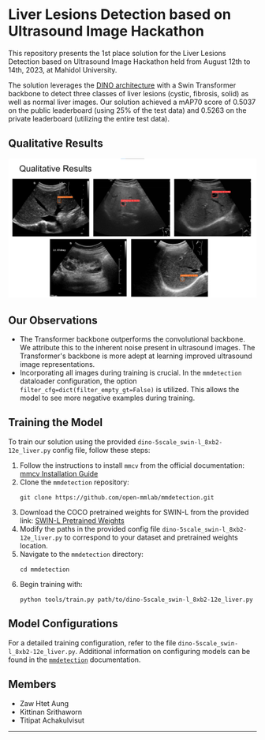 # Liver Lesions Detection based on Ultrasound Image Hackathon

This repository presents the 1st place solution for the Liver Lesions Detection based on Ultrasound Image Hackathon
held from August 12th to 14th, 2023, at Mahidol University.

The solution leverages the [DINO architecture](https://arxiv.org/abs/2203.03605) with a Swin Transformer backbone to detect
three classes of liver lesions (cystic, fibrosis, solid) as well as normal liver images. Our solution achieved a mAP70 score of 0.5037 on the public
leaderboard (using 25% of the test data) and 0.5263 on the private leaderboard (utilizing the entire test data).

## Qualitative Results

![Qualitative Results](qualitative_results.png)

## Our Observations

- The Transformer backbone outperforms the convolutional backbone. We attribute this to the inherent noise present in ultrasound images. The Transformer's backbone is more adept at learning improved ultrasound image representations.
- Incorporating all images during training is crucial. In the `mmdetection` dataloader configuration, the option `filter_cfg=dict(filter_empty_gt=False)` is utilized. This allows the model to see more negative examples during training.

## Training the Model

To train our solution using the provided `dino-5scale_swin-l_8xb2-12e_liver.py` config file, follow these steps:

1. Follow the instructions to install `mmcv` from the official documentation: [mmcv Installation Guide](https://mmcv.readthedocs.io/en/latest/get_started/installation.html)
2. Clone the `mmdetection` repository: 
   ```
   git clone https://github.com/open-mmlab/mmdetection.git
   ```
3. Download the COCO pretrained weights for SWIN-L from the provided link: [SWIN-L Pretrained Weights](https://github.com/open-mmlab/mmdetection/tree/main/configs/dino)
4. Modify the paths in the provided config file `dino-5scale_swin-l_8xb2-12e_liver.py` to correspond to your dataset and pretrained weights location.
5. Navigate to the `mmdetection` directory:
   ```
   cd mmdetection
   ```
6. Begin training with:
   ```
   python tools/train.py path/to/dino-5scale_swin-l_8xb2-12e_liver.py
   ```

## Model Configurations

For a detailed training configuration, refer to the file `dino-5scale_swin-l_8xb2-12e_liver.py`. Additional information on configuring models can be found in the [`mmdetection`](https://mmdetection.readthedocs.io/en/latest/user_guides/config.html) documentation.

## Members

- Zaw Htet Aung
- Kittinan Srithaworn
- Titipat Achakulvisut

---

